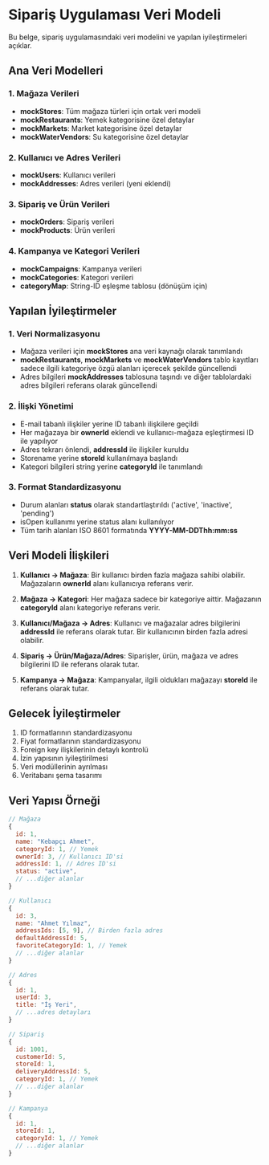 # Sipariş Uygulaması Veri Modeli

Bu belge, sipariş uygulamasındaki veri modelini ve yapılan iyileştirmeleri açıklar.

## Ana Veri Modelleri

### 1. Mağaza Verileri
- **mockStores**: Tüm mağaza türleri için ortak veri modeli
- **mockRestaurants**: Yemek kategorisine özel detaylar
- **mockMarkets**: Market kategorisine özel detaylar
- **mockWaterVendors**: Su kategorisine özel detaylar

### 2. Kullanıcı ve Adres Verileri
- **mockUsers**: Kullanıcı verileri
- **mockAddresses**: Adres verileri (yeni eklendi)

### 3. Sipariş ve Ürün Verileri
- **mockOrders**: Sipariş verileri
- **mockProducts**: Ürün verileri

### 4. Kampanya ve Kategori Verileri
- **mockCampaigns**: Kampanya verileri
- **mockCategories**: Kategori verileri
- **categoryMap**: String-ID eşleşme tablosu (dönüşüm için)

## Yapılan İyileştirmeler

### 1. Veri Normalizasyonu
- Mağaza verileri için **mockStores** ana veri kaynağı olarak tanımlandı
- **mockRestaurants**, **mockMarkets** ve **mockWaterVendors** tablo kayıtları sadece ilgili kategoriye özgü alanları içerecek şekilde güncellendi
- Adres bilgileri **mockAddresses** tablosuna taşındı ve diğer tablolardaki adres bilgileri referans olarak güncellendi

### 2. İlişki Yönetimi
- E-mail tabanlı ilişkiler yerine ID tabanlı ilişkilere geçildi
- Her mağazaya bir **ownerId** eklendi ve kullanıcı-mağaza eşleştirmesi ID ile yapılıyor
- Adres tekrarı önlendi, **addressId** ile ilişkiler kuruldu
- Storename yerine **storeId** kullanılmaya başlandı
- Kategori bilgileri string yerine **categoryId** ile tanımlandı

### 3. Format Standardizasyonu
- Durum alanları **status** olarak standartlaştırıldı ('active', 'inactive', 'pending')
- isOpen kullanımı yerine status alanı kullanılıyor
- Tüm tarih alanları ISO 8601 formatında **YYYY-MM-DDThh:mm:ss**

## Veri Modeli İlişkileri

1. **Kullanıcı -> Mağaza**: Bir kullanıcı birden fazla mağaza sahibi olabilir. Mağazaların **ownerId** alanı kullanıcıya referans verir.

2. **Mağaza -> Kategori**: Her mağaza sadece bir kategoriye aittir. Mağazanın **categoryId** alanı kategoriye referans verir.

3. **Kullanıcı/Mağaza -> Adres**: Kullanıcı ve mağazalar adres bilgilerini **addressId** ile referans olarak tutar. Bir kullanıcının birden fazla adresi olabilir.

4. **Sipariş -> Ürün/Mağaza/Adres**: Siparişler, ürün, mağaza ve adres bilgilerini ID ile referans olarak tutar.

5. **Kampanya -> Mağaza**: Kampanyalar, ilgili oldukları mağazayı **storeId** ile referans olarak tutar.

## Gelecek İyileştirmeler

1. ID formatlarının standardizasyonu
2. Fiyat formatlarının standardizasyonu
3. Foreign key ilişkilerinin detaylı kontrolü
4. İzin yapısının iyileştirilmesi
5. Veri modüllerinin ayrılması
6. Veritabanı şema tasarımı

## Veri Yapısı Örneği

```javascript
// Mağaza
{
  id: 1,
  name: "Kebapçı Ahmet",
  categoryId: 1, // Yemek
  ownerId: 3, // Kullanıcı ID'si
  addressId: 1, // Adres ID'si
  status: "active",
  // ...diğer alanlar
}

// Kullanıcı 
{
  id: 3,
  name: "Ahmet Yılmaz",
  addressIds: [5, 9], // Birden fazla adres
  defaultAddressId: 5,
  favoriteCategoryId: 1, // Yemek
  // ...diğer alanlar
}

// Adres
{
  id: 1,
  userId: 3,
  title: "İş Yeri",
  // ...adres detayları
}

// Sipariş
{
  id: 1001,
  customerId: 5,
  storeId: 1,
  deliveryAddressId: 5,
  categoryId: 1, // Yemek
  // ...diğer alanlar
}

// Kampanya
{
  id: 1,
  storeId: 1,
  categoryId: 1, // Yemek
  // ...diğer alanlar
}
``` 